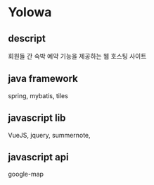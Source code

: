 # Yolowa
## descript
회원들 간 숙박 예약 기능을 제공하는 웹 호스팅 사이트
## java framework
spring, mybatis, tiles
## javascript lib
VueJS, jquery, summernote, 
## javascript api
google-map

